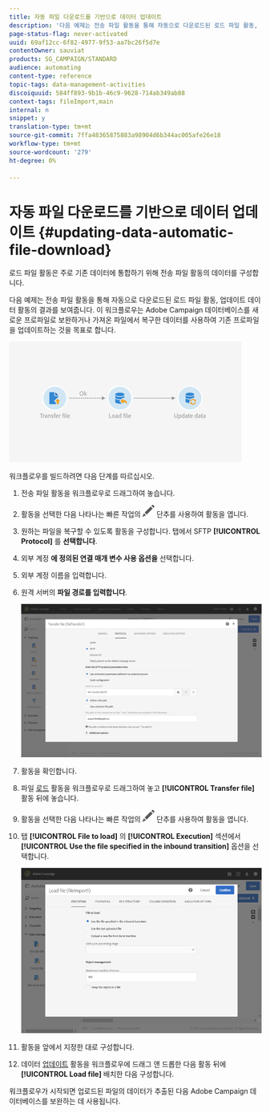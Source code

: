 ```yaml
---
title: 자동 파일 다운로드를 기반으로 데이터 업데이트
description: '다음 예제는 전송 파일 활동을 통해 자동으로 다운로드된 로드 파일 활동, 업데이트 데이터 활동의 결과를 보여줍니다. '
page-status-flag: never-activated
uuid: 69af12cc-6f82-4977-9f53-aa7bc26f5d7e
contentOwner: sauviat
products: SG_CAMPAIGN/STANDARD
audience: automating
content-type: reference
topic-tags: data-management-activities
discoiquuid: 584ff893-9b1b-46c9-9628-714ab349ab88
context-tags: fileImport,main
internal: n
snippet: y
translation-type: tm+mt
source-git-commit: 7ffa48365875883a98904d6b344ac005afe26e18
workflow-type: tm+mt
source-wordcount: '279'
ht-degree: 0%

---
```



# 자동 파일 다운로드를 기반으로 데이터 업데이트 {#updating-data-automatic-file-download}

로드 파일 활동은 주로 기존 데이터에 통합하기 위해 전송 파일 활동의 데이터를 구성합니다.

다음 예제는 전송 파일 활동을 통해 자동으로 다운로드된 로드 파일 활동, 업데이트 데이터 활동의 결과를 보여줍니다. 이 워크플로우는 Adobe Campaign 데이터베이스를 새로운 프로파일로 보완하거나 가져온 파일에서 복구한 데이터를 사용하여 기존 프로파일을 업데이트하는 것을 목표로 합니다.

![](assets/load_file_workflow_ex1.png)

워크플로우를 빌드하려면 다음 단계를 따르십시오.

1. 전송 파일 [](../../automating/using/transfer-file.md) 활동을 워크플로우로 드래그하여 놓습니다.
1. 활동을 선택한 다음 나타나는 빠른 작업의 ![](assets/edit_darkgrey-24px.png) 단추를 사용하여 활동을 엽니다.
1. 원하는 파일을 복구할 수 있도록 활동을 구성합니다. 탭에서 SFTP **[!UICONTROL Protocol]** 를 **선택합니다**.
1. 외부 계정 **에 정의된 연결 매개 변수 사용 옵션을** 선택합니다.
1. 외부 계정 이름을 입력합니다.
1. 원격 서버의 **파일 경로를 입력합니다**.

   ![](assets/wkf_file_transfer_07.png)

1. 활동을 확인합니다.
1. 파일 [로드](../../automating/using/load-file.md) 활동을 워크플로우로 드래그하여 놓고 **[!UICONTROL Transfer file]** 활동 뒤에 놓습니다.
1. 활동을 선택한 다음 나타나는 빠른 작업의 ![](assets/edit_darkgrey-24px.png) 단추를 사용하여 활동을 엽니다.
1. 탭 **[!UICONTROL File to load]** 의 **[!UICONTROL Execution]** 섹션에서 **[!UICONTROL Use the file specified in the inbound transition]** 옵션을 선택합니다.

   ![](assets/wkf_file_loading8.png)

1. 활동을 앞에서 지정한 대로 구성합니다.
1. 데이터 [업데이트](../../automating/using/update-data.md) 활동을 워크플로우에 드래그 앤 드롭한 다음 활동 뒤에 **[!UICONTROL Load file]** 배치한 다음 구성합니다.

워크플로우가 시작되면 업로드된 파일의 데이터가 추출된 다음 Adobe Campaign 데이터베이스를 보완하는 데 사용됩니다.

